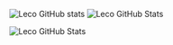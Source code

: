 
![Leco GitHub stats](https://github-readme-stats.vercel.app/api?username=LecoSchmittElias) ![Leco GitHub Stats](https://github-readme-stats.vercel.app/api/top-langs/?username=LecoSchmittElias)

![Leco GitHub Stats](https://github-readme-streak-stats.herokuapp.com/?user=LecoSchmittElias)
